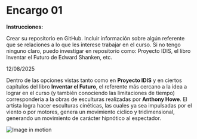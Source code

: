 # Encargo 01

**Instrucciones:**

Crear su repositorio en GitHub. Incluir información sobre algún referente que se relaciones a lo que les interese trabajar en el curso. Si no tengo ninguno claro, puedo investigar en repositorio como: Proyecto IDIS, el libro Inventar el Futuro de Edward Shanken, etc.

12/08/2025

Dentro de las opciones vistas tanto como en **Proyecto IDIS** y en ciertos capítulos del libro **Inventar el Futuro**, el referente más cercano a la idea a lograr en el curso (y también conociendo las limitaciones de tiempo) correspondería a la obras de esculturas realizadas por **Anthony Howe**.
El artista logra hacer esculturas cinéticas, las cuales ya sea impulsadas por el viento o por motores, genera un movimiento cíclico y tridimensional, generando un movimiento de carácter hipnótico al espectador.

![Image in motion](https://www.thisiscolossal.com/wp-content/uploads/2013/10/1381934889star_thing_from_undershot.gif)
